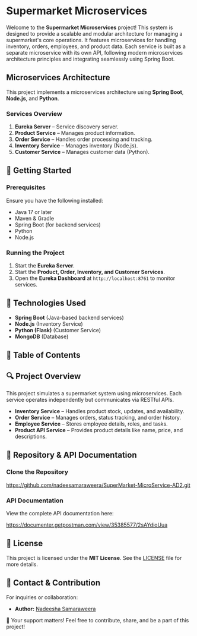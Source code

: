 # Supermarket Microservices

Welcome to the **Supermarket Microservices** project! This system is designed to provide a scalable and modular architecture for managing a supermarket's core operations. It features microservices for handling inventory, orders, employees, and product data. Each service is built as a separate microservice with its own API, following modern microservices architecture principles and integrating seamlessly using Spring Boot.

## Microservices Architecture

This project implements a microservices architecture using **Spring Boot**, **Node.js**, and **Python**.

### Services Overview

1. **Eureka Server** – Service discovery server.
2. **Product Service** – Manages product information.
3. **Order Service** – Handles order processing and tracking.
4. **Inventory Service** – Manages inventory (Node.js).
5. **Customer Service** – Manages customer data (Python).

## 🚀 Getting Started

### Prerequisites

Ensure you have the following installed:

- Java 17 or later
- Maven & Gradle
- Spring Boot (for backend services)
- Python
- Node.js

### Running the Project

1. Start the **Eureka Server**.
2. Start the **Product, Order, Inventory, and Customer Services**.
3. Open the **Eureka Dashboard** at `http://localhost:8761` to monitor services.

## 📌 Technologies Used

- **Spring Boot** (Java-based backend services)
- **Node.js** (Inventory Service)
- **Python (Flask)** (Customer Service)
- **MongoDB** (Database)

## 📖 Table of Contents

## 🔍 Project Overview

This project simulates a supermarket system using microservices. Each service operates independently but communicates via RESTful APIs.

- **Inventory Service** – Handles product stock, updates, and availability.
- **Order Service** – Manages orders, status tracking, and order history.
- **Employee Service** – Stores employee details, roles, and tasks.
- **Product API Service** – Provides product details like name, price, and descriptions.

## 📌 Repository & API Documentation

### Clone the Repository

https://github.com/nadeesamaraweera/SuperMarket-MicroService-AD2.git


### API Documentation

View the complete API documentation here:

https://documenter.getpostman.com/view/35385577/2sAYdioUua

## 📜 License

This project is licensed under the **MIT License**. See the [LICENSE](LICENSE) file for more details.

## 🤝 Contact & Contribution

For inquiries or collaboration:

- **Author:** [Nadeesha Samaraweera](https://github.com/nadeesamaraweera)

🌟 Your support matters! Feel free to contribute, share, and be a part of this project!


